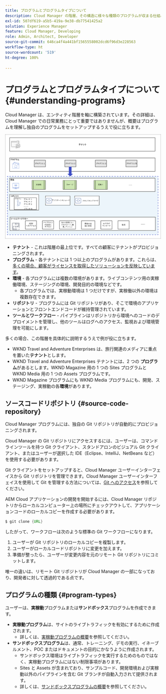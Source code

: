 ```yaml
---
title: プログラムとプログラムタイプについて
description: Cloud Manager の階層、その構造に様々な種類のプログラムが収まる仕組み、それらのプログラムの違いなどについて説明します。
exl-id: 507df619-a5b5-419a-9e38-db77541425a2
solution: Experience Manager
feature: Cloud Manager, Developing
role: Admin, Architect, Developer
source-git-commit: 646ca4f4a441bf1565558002dcd6f96d3e228563
workflow-type: ht
source-wordcount: '519'
ht-degree: 100%

---
```



# プログラムとプログラムタイプについて {#understanding-programs}

Cloud Manager は、エンティティ階層を軸に構築されています。その詳細は、Cloud Manager での日常業務にとって重要ではありませんが、概要はプログラムを理解し独自のプログラムをセットアップするうえで役に立ちます。

![Cloud Manager の階層](assets/program-types1.png)

* **テナント** - これは階層の最上位です。すべての顧客にテナントがプロビジョニングされます。
* **プログラム** - 各テナントには 1 つ以上のプログラムがあります。これらは、[多くの場合、顧客がライセンスを取得したソリューションを反映しています](introduction-production-programs.md)。
* **環境** - 各プログラムには複数の環境があります。ライブコンテンツ用の実稼働環境、ステージングの環境、開発目的の環境などです。
   * 各プログラムでは、実稼動環境は 1 つだけですが、実稼働以外の環境は複数存在できます。
* **リポジトリ** - プログラムには Git リポジトリがあり、そこで環境のアプリケーションとフロントエンドコードが維持管理されています。
* **ツールとワークフロー** - パイプラインはリポジトリから環境へのコードのデプロイメントを管理し、他のツールはログへのアクセス、監視および環境管理を可能にします。

多くの場合、この階層を具体的に説明するうえで例が役に立ちます。

* WKND Travel and Adventure Enterprises は、旅行関連のメディアに重点を置いた&#x200B;**テナント**&#x200B;とします。
* WKND Travel and Adventure Enterprises テナントには、2 つの **プログラム**&#x200B;があるとします。WKND Magazine 用の 1 つの Sites プログラムと WKND Media 用の 1 つの Assets プログラムです。
* WKND Magazine プログラムにも WKND Media プログラムにも、開発、ステージング、実稼動の各&#x200B;**環境**&#x200B;があります。

## ソースコードリポジトリ {#source-code-repository}

Cloud Manager プログラムには、独自の Git リポジトリが自動的にプロビジョニングされます。

Cloud Manager の Git リポジトリにアクセスするには、ユーザーは、コマンドラインツールを持つ Git クライアント、スタンドアロンのビジュアル Git クライアント、またはユーザーが選択した IDE（Eclipse、IntelliJ、NetBeans など）を使用する必要があります。

Git クライアントをセットアップすると、Cloud Manager ユーザーインターフェイスから Git リポジトリを管理できます。Cloud Manager ユーザーインターフェイスを使用して Git を管理する方法については、[Git へのアクセス](/help/implementing/cloud-manager/managing-code/accessing-repos.md)を参照してください。

AEM Cloud アプリケーションの開発を開始するには、Cloud Manager リポジトリからローカルコンピューター上の場所にチェックアウトして、アプリケーションコードのローカルコピーを作成する必要があります。

```java
$ git clone {URL}
```

したがって、ワークフローは次のような標準の Git ワークフローになります。

1. ユーザーが Git リポジトリのローカルコピーを複製します。
1. ユーザーがローカルコードリポジトリに変更を加えます。
1. 準備が整ったら、ユーザーが変更内容を元のリモート Git リポジトリにコミットします。

唯一の違いは、リモート Git リポジトリが Cloud Manager の一部になっており、開発者に対して透過的である点です。

## プログラムの種類 {#program-types}

ユーザーは、**実稼動**&#x200B;プログラムまたは&#x200B;**サンドボックス**&#x200B;プログラムを作成できます。

* **実稼動プログラム**&#x200B;は、サイトのライブトラフィックを有効にするために作成されます。
   * 詳しくは、[実稼動プログラムの概要](/help/implementing/cloud-manager/getting-access-to-aem-in-cloud/introduction-production-programs.md)を参照してください。
* **サンドボックスプログラム**&#x200B;は、通常、トレーニング、デモの実行、イネーブルメント、POC またはドキュメントの目的にかなうように作成されます。
   * サンドボックス環境はライブトラフィックを実行するためのものではなく、実稼動プログラムにはない制限事項があります。
   * Sites と Assets が含まれており、サンプルコード、開発環境および実稼動以外のパイプラインを含む Git ブランチが自動入力されて提供されます。
   * 詳しくは、[サンドボックスプログラムの概要](/help/implementing/cloud-manager/getting-access-to-aem-in-cloud/introduction-sandbox-programs.md)を参照してください。
